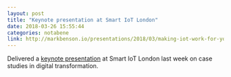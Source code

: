 ```yaml
---
layout: post
title: "Keynote presentation at Smart IoT London"
date: 2018-03-26 15:55:44
categories: notabene
link: http://markbenson.io/presentations/2018/03/making-iot-work-for-your-organization-lessons-learned-in-digital-transformation/
---
```


Delivered a [keynote presentation][ln1] at Smart IoT London last week on case studies in digital transformation.

[ln1]: http://markbenson.io/presentations/2018/03/making-iot-work-for-your-organization-lessons-learned-in-digital-transformation/

